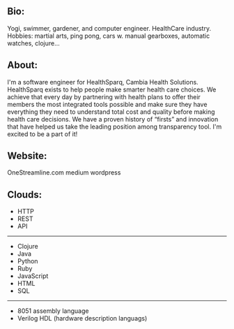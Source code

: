 ## Bio:
Yogi, swimmer, gardener, and computer engineer. HealthCare industry. Hobbies: martial arts, ping pong, cars w. manual gearboxes, automatic watches, clojure...

## About:
I'm a software engineer for HealthSparq, Cambia Health Solutions. HealthSparq exists to help people make smarter health care choices. We achieve that every day by partnering with health plans to offer their members the most integrated tools possible and make sure they have everything they need to understand total cost and quality before making health care decisions. We have a proven history of “firsts” and innovation that have helped us take the leading position among transparency tool. I'm excited to be a part of it! 

## Website: 
OneStreamline.com 
medium 
wordpress

## Clouds: 
- HTTP
- REST 
- API 

---
- Clojure 
- Java 
- Python 
- Ruby 
- JavaScript 
- HTML 
- SQL 

---
- 8051 assembly language 
- Verilog HDL (hardware description languags) 

